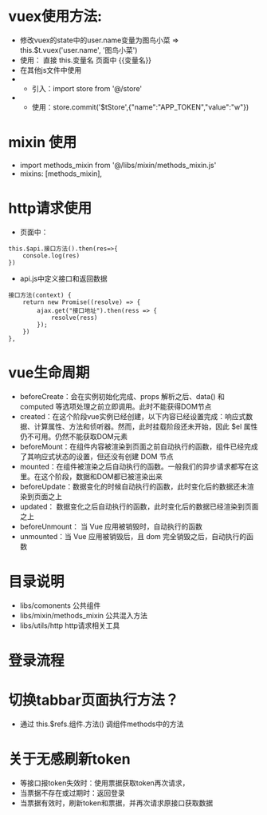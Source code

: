 # vuex使用方法: 
- 修改vuex的state中的user.name变量为图鸟小菜 => this.$t.vuex('user.name', '图鸟小菜')
- 使用： 直接 this.变量名 页面中 {{变量名}}
- 在其他js文件中使用
- - 引入：import store from '@/store'
- - 使用：store.commit('$tStore',{"name":"APP_TOKEN","value":"w"})
# mixin 使用
- import methods_mixin from '@/libs/mixin/methods_mixin.js'
- mixins: [methods_mixin],
# http请求使用
- 页面中：
```
this.$api.接口方法().then(res=>{
	console.log(res)
})
```
- api.js中定义接口和返回数据
```
接口方法(context) {
	return new Promise((resolve) => {
		ajax.get("接口地址").then(ress => {
			resolve(ress)
		});
	})
},
```


# vue生命周期
- beforeCreate：会在实例初始化完成、props 解析之后、data() 和 computed 等选项处理之前立即调用。此时不能获得DOM节点
- created：在这个阶段vue实例已经创建，以下内容已经设置完成：响应式数据、计算属性、方法和侦听器。然而，此时挂载阶段还未开始，因此 $el 属性仍不可用。仍然不能获取DOM元素
- beforeMount：在组件内容被渲染到页面之前自动执行的函数，组件已经完成了其响应式状态的设置，但还没有创建 DOM 节点
- mounted：在组件被渲染之后自动执行的函数。一般我们的异步请求都写在这里。在这个阶段，数据和DOM都已被渲染出来
- beforeUpdate：数据变化的时候自动执行的函数，此时变化后的数据还未渲染到页面之上
- updated： 数据变化之后自动执行的函数，此时变化后的数据已经渲染到页面之上
- beforeUnmount： 当 Vue 应用被销毁时，自动执行的函数
- unmounted：当 Vue 应用被销毁后，且 dom 完全销毁之后，自动执行的函数

# 目录说明
- libs/comonents  公共组件
- libs/mixin/methods_mixin  公共混入方法
- libs/utils/http  http请求相关工具

# 登录流程


# 切换tabbar页面执行方法？
- 通过 this.$refs.组件.方法() 调组件methods中的方法

# 关于无感刷新token
- 等接口报token失效时：使用票据获取token再次请求，
- 当票据不存在或过期时：返回登录
- 当票据有效时，刷新token和票据，并再次请求原接口获取数据
